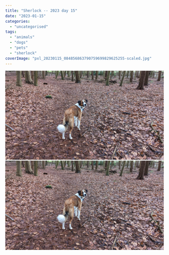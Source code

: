 ```yaml
---
title: "Sherlock -- 2023 day 15"
date: "2023-01-15"
categories: 
  - "uncategorised"
tags: 
  - "animals"
  - "dogs"
  - "pets"
  - "sherlock"
coverImage: "pxl_20230115_084856863790759699829625255-scaled.jpg"
---
```


[![](images/pxl_20230115_084856863790759699829625255-scaled.jpg)](images/pxl_20230115_084856863790759699829625255-scaled.jpg)
[![](images/pxl_20230115_084856863790759699829625255-scaled.jpg)](images/pxl_20230115_084856863790759699829625255-scaled.jpg)
